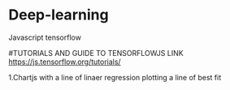 # Deep-learning
Javascript tensorflow

#TUTORIALS AND GUIDE TO TENSORFLOWJS LINK
  https://js.tensorflow.org/tutorials/


1.Chartjs with a line of linaer regression plotting a line of best fit
